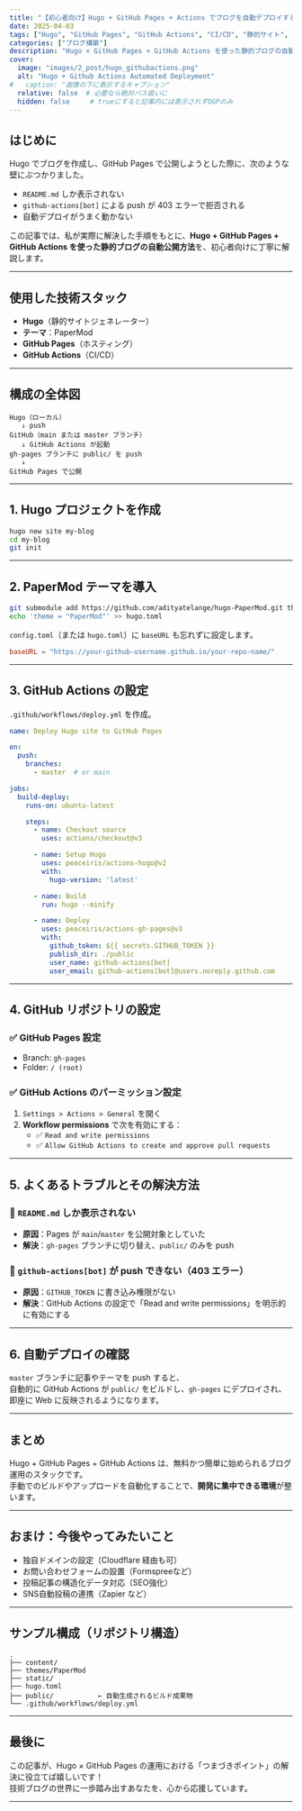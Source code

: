 ```yaml
---
title: "【初心者向け】Hugo + GitHub Pages + Actions でブログを自動デプロイする方法（PaperMod対応）"
date: 2025-04-03
tags: ["Hugo", "GitHub Pages", "GitHub Actions", "CI/CD", "静的サイト", "PaperMod"]
categories: ["ブログ構築"]
description: "Hugo × GitHub Pages × GitHub Actions を使った静的ブログの自動デプロイ手順を、初心者向けに完全解説。PaperMod テーマ対応、CI/CD の設定方法、403 エラーや README.md 問題の対処法まで網羅。無料で始めるモダンなブログ構築ガイドをお探しの方に最適です。"
cover:
  image: "images/2_post/hugo_githubactions.png"
  alt: "Hugo + Github Actions Automated Deployment"
#   caption: "画像の下に表示するキャプション"
  relative: false  # 必要なら絶対パス扱いに
  hidden: false     # trueにすると記事内には表示されずOGPのみ
---
```


## はじめに

Hugo でブログを作成し、GitHub Pages で公開しようとした際に、次のような壁にぶつかりました。

- `README.md` しか表示されない
- `github-actions[bot]` による push が 403 エラーで拒否される
- 自動デプロイがうまく動かない

この記事では、私が実際に解決した手順をもとに、**Hugo + GitHub Pages + GitHub Actions を使った静的ブログの自動公開方法**を、初心者向けに丁寧に解説します。

---

## 使用した技術スタック

- **Hugo**（静的サイトジェネレーター）
- **テーマ**：PaperMod
- **GitHub Pages**（ホスティング）
- **GitHub Actions**（CI/CD）

---

## 構成の全体図

```
Hugo（ローカル）
   ↓ push
GitHub（main または master ブランチ）
   ↓ GitHub Actions が起動
gh-pages ブランチに public/ を push
   ↓
GitHub Pages で公開
```

---

## 1. Hugo プロジェクトを作成

```bash
hugo new site my-blog
cd my-blog
git init
```

---

## 2. PaperMod テーマを導入

```bash
git submodule add https://github.com/adityatelange/hugo-PaperMod.git themes/PaperMod
echo 'theme = "PaperMod"' >> hugo.toml
```

`config.toml`（または `hugo.toml`）に `baseURL` も忘れずに設定します。

```toml
baseURL = "https://your-github-username.github.io/your-repo-name/"
```

---

## 3. GitHub Actions の設定

`.github/workflows/deploy.yml` を作成。

```yaml
name: Deploy Hugo site to GitHub Pages

on:
  push:
    branches:
      - master  # or main

jobs:
  build-deploy:
    runs-on: ubuntu-latest

    steps:
      - name: Checkout source
        uses: actions/checkout@v3

      - name: Setup Hugo
        uses: peaceiris/actions-hugo@v2
        with:
          hugo-version: 'latest'

      - name: Build
        run: hugo --minify

      - name: Deploy
        uses: peaceiris/actions-gh-pages@v3
        with:
          github_token: ${{ secrets.GITHUB_TOKEN }}
          publish_dir: ./public
          user_name: github-actions[bot]
          user_email: github-actions[bot]@users.noreply.github.com
```

---

## 4. GitHub リポジトリの設定

### ✅ GitHub Pages 設定

- Branch: `gh-pages`
- Folder: `/ (root)`

### ✅ GitHub Actions のパーミッション設定

1. `Settings > Actions > General` を開く  
2. **Workflow permissions** で次を有効にする：
   - ✅ `Read and write permissions`
   - ✅ `Allow GitHub Actions to create and approve pull requests`

---

## 5. よくあるトラブルとその解決方法

### 🐛 `README.md` しか表示されない

- **原因**：Pages が `main`/`master` を公開対象としていた
- **解決**：`gh-pages` ブランチに切り替え、`public/` のみを push

### 🐛 `github-actions[bot]` が push できない（403 エラー）

- **原因**：`GITHUB_TOKEN` に書き込み権限がない
- **解決**：GitHub Actions の設定で「Read and write permissions」を明示的に有効にする

---

## 6. 自動デプロイの確認

`master` ブランチに記事やテーマを push すると、  
自動的に GitHub Actions が `public/` をビルドし、`gh-pages` にデプロイされ、即座に Web に反映されるようになります。

---

## まとめ

Hugo + GitHub Pages + GitHub Actions は、無料かつ簡単に始められるブログ運用のスタックです。  
手動でのビルドやアップロードを自動化することで、**開発に集中できる環境**が整います。

---

## おまけ：今後やってみたいこと

- 独自ドメインの設定（Cloudflare 経由も可）
- お問い合わせフォームの設置（Formspreeなど）
- 投稿記事の構造化データ対応（SEO強化）
- SNS自動投稿の連携（Zapier など）

---

## サンプル構成（リポジトリ構造）

```
.
├── content/
├── themes/PaperMod
├── static/
├── hugo.toml
├── public/           ← 自動生成されるビルド成果物
└── .github/workflows/deploy.yml
```

---

## 最後に

この記事が、Hugo × GitHub Pages の運用における「つまづきポイント」の解決に役立てば嬉しいです！  
技術ブログの世界に一歩踏み出すあなたを、心から応援しています。

---